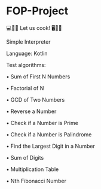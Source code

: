 ﻿# FOP-Project

💻👨‍💻 Let us cook! 🖥️🔧💥

Simple Interpreter

Language: Kotlin

Test algorithms:


• Sum of First N Numbers

• Factorial of N

• GCD of Two Numbers

• Reverse a Number

• Check if a Number is Prime

• Check if a Number is Palindrome

• Find the Largest Digit in a Number

• Sum of Digits

• Multiplication Table

• Nth Fibonacci Number
